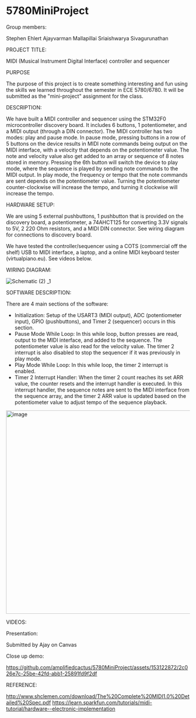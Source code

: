 # 5780MiniProject

Group members:

Stephen Ehlert
Ajayvarman Mallapillai
Sriaishwarya Sivagurunathan


PROJECT TITLE:

MIDI (Musical Instrument Digital Interface) controller and sequencer

PURPOSE

The purpose of this project is to create something interesting and fun using the skills we learned throughout the semester in ECE 5780/6780. It will be submitted as the "mini-project" assignment for the class.

DESCRIPTION:

We have built a MIDI controller and sequencer using the STM32F0 microcontroller discovery board. It includes 6 buttons, 1 potentiometer, and a MIDI output (through a DIN connector). The MIDI controller has two modes: play and pause mode. In pause mode, pressing buttons in a row of 5 buttons on the device results in MIDI note commands being output on the MIDI interface, with a velocity that depends on the potentiometer value. The note and velocity value also get added to an array or sequence of 8 notes stored in memory. Pressing the 6th button will switch the device to play mode, where the sequence is played by sending note commands to the MIDI output. In play mode, the frequency or tempo that the note commands are sent depends on the potentiometer value. Turning the potentiometer counter-clockwise will increase the tempo, and turning it clockwise will increase the tempo.

HARDWARE SETUP:

We are using 5 external pushbuttons, 1 pushbutton that is provided on the discovery board, a potentiometer, a 74AHCT125 for converting 3.3V signals to 5V, 2 220 Ohm resistors, and a MIDI DIN connector. See wiring diagram for connections to discovery board.

We have tested the controller/sequencer using a COTS (commercial off the shelf) USB to MIDI interface, a laptop, and a online MIDI keyboard tester (virtualpiano.eu). See videos below. 

WIRING DIAGRAM:

![Schematic (2) _1](https://github.com/amplifiedcactus/5780MiniProject/assets/153122872/f41bdd32-51b2-4d7e-b748-699eca35e12c)

SOFTWARE DESCRIPTION:

There are 4 main sections of the software:

- Initialization: Setup of the USART3 (MIDI output), ADC (potentiometer input), GPIO (pushbuttons), and Timer 2 (sequencer) occurs in this section.
- Pause Mode While Loop: In this while loop, button presses are read, output to the MIDI interface, and added to the sequence. The potentiometer value is also read for the velocity value. The timer 2 interrupt is also disabled to stop the sequencer if it was previously in play mode.
- Play Mode While Loop: In this while loop, the timer 2 interrupt is enabled.
- Timer 2 Interrupt Handler: When the timer 2 count reaches its set ARR value, the counter resets and the interrupt handler is executed. In this interrupt handler, the sequence notes are sent to the MIDI interface from the sequence array, and the timer 2 ARR value is updated based on the potentiometer value to adjust tempo of the sequence playback.


<img width="556" alt="image" src="https://github.com/amplifiedcactus/5780MiniProject/assets/153122872/2fe406e5-995e-441f-986f-701c950c79f8">


VIDEOS:

Presentation:

Submitted by Ajay on Canvas

Close up demo:

https://github.com/amplifiedcactus/5780MiniProject/assets/153122872/2c026e7c-25be-42fd-abb1-25891fd9f2df



REFERENCE:

http://www.shclemen.com/download/The%20Complete%20MIDI1.0%20Detailed%20Spec.pdf
https://learn.sparkfun.com/tutorials/midi-tutorial/hardware--electronic-implementation


